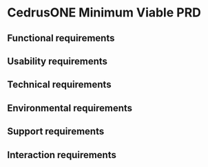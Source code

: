# CedrusONE Minimum Viable PRD


## Functional requirements

## Usability requirements

## Technical requirements

## Environmental requirements

## Support requirements

## Interaction requirements
